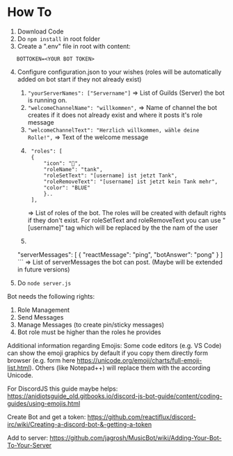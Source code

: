 # How To

1.  Download Code
2.  Do ```npm install``` in root folder
3.  Create a ".env" file in root with content:

```
   BOTTOKEN=<YOUR BOT TOKEN>
```

4.  Configure configuration.json to your wishes (roles will be automatically added on bot start if they not already exist)
    1. ```"yourServerNames": ["Servername"]``` => List of Guilds (Server) the bot is running on.
    2. ```"welcomeChannelName": "willkommen",``` => Name of channel the bot creates if it does not already exist and where it posts it's role message
    3. ```"welcomeChannelText": "Herzlich willkommen, wähle deine Rolle!",``` => Text of the welcome message 
    4. ```
        "roles": [
        {
            "icon": "🤠",
            "roleName": "tank",
            "roleSetText": "[username] ist jetzt Tank",
            "roleRemoveText": "[username] ist jetzt kein Tank mehr",
            "color": "BLUE"
            }..
        ],
        ``` 
        => List of roles of the bot. The roles will be created with default rights if they don't exist. For roleSetText and roleRemoveText you can use "[username]" tag which will be replaced by the the nam of the user
    5. ```
    "serverMessages": [
            {
            "reactMessage": "ping",
            "botAnswer": "pong"
            }
        ]
        ```
        => List of serverMessages the bot can post. (Maybe will be extended in future versions)


5.  Do ```node server.js```

Bot needs the following rights:

1.  Role Management
2.  Send Messages
3.  Manage Messages (to create pin/sticky messages)
4.  Bot role must be higher than the roles he provides

Additional information regarding Emojis:
Some code editors (e.g. VS Code) can show the emoji graphics by default if you copy them directly form browser (e.g. form here https://unicode.org/emoji/charts/full-emoji-list.html).
Others (like Notepad++) will replace them with the according Unicode.

For DiscordJS this guide maybe helps:
https://anidiotsguide_old.gitbooks.io/discord-js-bot-guide/content/coding-guides/using-emojis.html

Create Bot and get a token:
https://github.com/reactiflux/discord-irc/wiki/Creating-a-discord-bot-&-getting-a-token

Add to server:
https://github.com/jagrosh/MusicBot/wiki/Adding-Your-Bot-To-Your-Server
